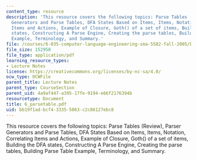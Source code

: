 ```yaml
---
content_type: resource
description: 'This resource covers the following topics: Parse Tables (Review), Parser
  Generators and Parse Tables, DFA States Based on Items, Items, Notation, Correlating
  Items and Actions, Example of Closure, Goth() of a set of items, Building the DFA
  states, Constructing A Parse Engine, Creating the parse tables, Building Parse Table
  Example, Terminology, and Summary.'
file: /courses/6-035-computer-language-engineering-sma-5502-fall-2005/bb19f1adbcf433355063c2c86127ebc8_6_parsetable.pdf
file_size: 152958
file_type: application/pdf
learning_resource_types:
- Lecture Notes
license: https://creativecommons.org/licenses/by-nc-sa/4.0/
ocw_type: OCWFile
parent_title: Lecture Notes
parent_type: CourseSection
parent_uid: 4a9af447-a395-17fe-9194-e66f2176394b
resourcetype: Document
title: 6_parsetable.pdf
uid: bb19f1ad-bcf4-3335-5063-c2c86127ebc8
---
```

This resource covers the following topics: Parse Tables (Review), Parser Generators and Parse Tables, DFA States Based on Items, Items, Notation, Correlating Items and Actions, Example of Closure, Goth() of a set of items, Building the DFA states, Constructing A Parse Engine, Creating the parse tables, Building Parse Table Example, Terminology, and Summary.